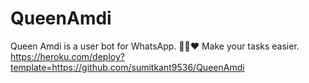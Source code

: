 # QueenAmdi
Queen Amdi is a user bot for WhatsApp. 💃🏻❤️ Make your tasks easier.
https://heroku.com/deploy?template=https://github.com/sumitkant9536/QueenAmdi
